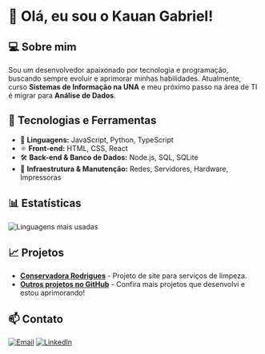 # 👋 Olá, eu sou o Kauan Gabriel!

## 💻 Sobre mim
Sou um desenvolvedor apaixonado por tecnologia e programação, buscando sempre evoluir e aprimorar minhas habilidades. Atualmente, curso **Sistemas de Informação na UNA** e meu próximo passo na área de TI é migrar para **Análise de Dados**.

## 🚀 Tecnologias e Ferramentas
- 🔹 **Linguagens:** JavaScript, Python, TypeScript
- ⚛️ **Front-end:** HTML, CSS, React
- 🛠 **Back-end & Banco de Dados:** Node.js, SQL, SQLite
- 🔧 **Infraestrutura & Manutenção:** Redes, Servidores, Hardware, Impressoras

## 📊 Estatísticas
![Linguagens mais usadas](https://github-readme-stats.vercel.app/api/top-langs/?username=KauanBotz&layout=compact&langs_count=4&theme=dark)

## 📈 Projetos
- **[Conservadora Rodrigues](https://github.com/KauanBotz/conservadora-rodrigues-website)** - Projeto de site para serviços de limpeza.
- **[Outros projetos no GitHub](https://github.com/KauanBotz?tab=repositories)** - Confira mais projetos que desenvolvi e estou aprimorando!

## 📫 Contato
[![Email](https://img.shields.io/badge/Email-D14836?style=for-the-badge&logo=gmail&logoColor=white)](mailto:kauanclient@gmail.com)
[![LinkedIn](https://img.shields.io/badge/LinkedIn-0077B5?style=for-the-badge&logo=linkedin&logoColor=white)](https://linkedin.com/in/kauanvaaz)
